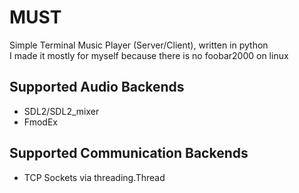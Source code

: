 # MUST
Simple Terminal Music Player (Server/Client), written in python <br />
I made it mostly for myself because there is no foobar2000 on linux
## Supported Audio Backends
 - SDL2/SDL2_mixer
 - FmodEx
## Supported Communication Backends
 - TCP Sockets via threading.Thread
